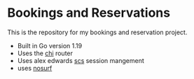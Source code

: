 # Bookings and Reservations

This is the repository for my bookings and reservation project.

- Built in Go version 1.19
- Uses the [chi](https://github.com/go-chi/chi) router
- Uses alex edwards [scs](https://github.com/alexedwards/scs/v2) session mangement
- uses [nosurf](https://github.com/justinas/nosurf) 